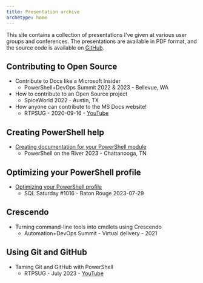 ```yaml
---
title: Presentation archive
archetype: home
---
```

<!-- markdownlint-disable MD041 -->
This site contains a collection of presentations I've given at various user groups and conferences.
The presentations are available in PDF format, and the source code is available on
[GitHub](https://github.com/sdwheeler/presentations).

## Contributing to Open Source

- Contribute to Docs like a Microsoft Insider
  - PowerShell+DevOps Summit 2022 & 2023 - Bellevue, WA
- How to contribute to an Open Source project
  - SpiceWorld 2022 - Austin, TX
- How anyone can contribute to the MS Docs website!
  - RTPSUG - 2020-09-16 - [YouTube](https://www.youtube.com/watch?v=0_DEB61YOMc)

## Creating PowerShell help

- [Creating documentation for your PowerShell module](https://mikefrobbins.github.io/psdocs-how-to)
  - PowerShell on the River 2023 - Chattanooga, TN

## Optimizing your PowerShell profile

- [Optimizing your PowerShell profile](./optimizing-your-powershell-profile/)
  - SQL Saturday #1016 - Baton Rouge 2023-07-29

## Crescendo

- Turning command-line tools into cmdlets using Crescendo
  - Automation+DevOps Summit - Virtual delivery - 2021

## Using Git and GitHub

- Taming Git and GitHub with PowerShell
  - RTPSUG - July 2023 - [YouTube](https://www.youtube.com/watch?v=5TPR66fFrsQ)
